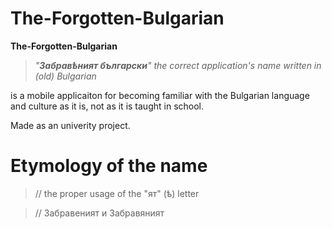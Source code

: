 # The-Forgotten-Bulgarian 

**The-Forgotten-Bulgarian** 
> _"**Забравѣният български**" the correct application's name written in (old) Bulgarian_

is a mobile applicaiton for becoming familiar
with the Bulgarian language and culture as it is, not as it is taught in school. 

Made as an univerity project.

# Еtymology of the name
> // the proper usage of the "ят" (ѣ) letter

> // Забравеният и Забравяният

